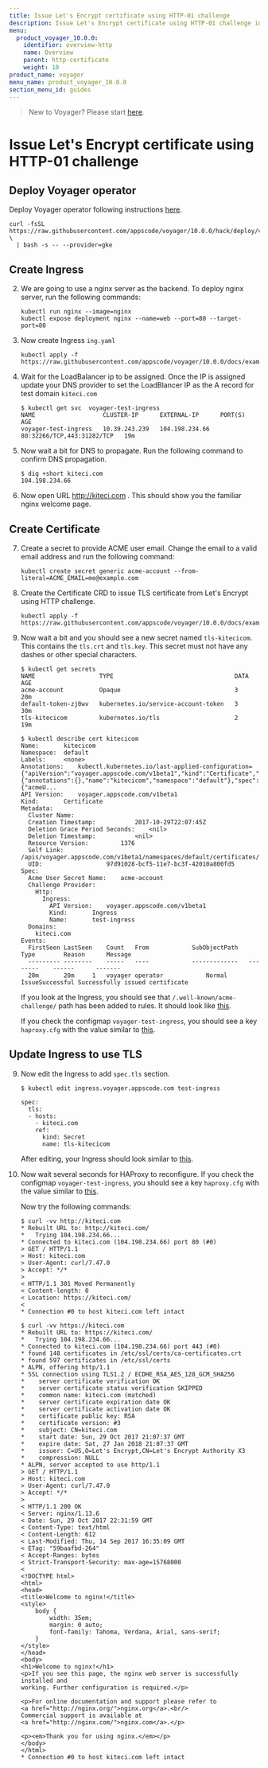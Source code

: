 ```yaml
---
title: Issue Let's Encrypt certificate using HTTP-01 challenge
description: Issue Let's Encrypt certificate using HTTP-01 challenge in Kubernetes
menu:
  product_voyager_10.0.0:
    identifier: overview-http
    name: Overview
    parent: http-certificate
    weight: 10
product_name: voyager
menu_name: product_voyager_10.0.0
section_menu_id: guides
---
```

> New to Voyager? Please start [here](/docs/concepts/overview.md).

# Issue Let's Encrypt certificate using HTTP-01 challenge

## Deploy Voyager operator

Deploy Voyager operator following instructions [here](/docs/setup/install.md).

```console
curl -fsSL https://raw.githubusercontent.com/appscode/voyager/10.0.0/hack/deploy/voyager.sh \
  | bash -s -- --provider=gke
```

## Create Ingress

2. We are going to use a nginx server as the backend. To deploy nginx server, run the following commands:

    ```console
    kubectl run nginx --image=nginx
    kubectl expose deployment nginx --name=web --port=80 --target-port=80
    ```

3. Now create Ingress `ing.yaml`

    ```console
    kubectl apply -f https://raw.githubusercontent.com/appscode/voyager/10.0.0/docs/examples/certificate/http/ing.yaml
    ```

4. Wait for the LoadBalancer ip to be assigned. Once the IP is assigned update your DNS provider to set the LoadBlancer IP as the A record for test domain `kiteci.com`

    ```console
    $ kubectl get svc  voyager-test-ingress
    NAME                   CLUSTER-IP      EXTERNAL-IP      PORT(S)                      AGE
    voyager-test-ingress   10.39.243.239   104.198.234.66   80:32266/TCP,443:31282/TCP   19m
    ```

5. Now wait a bit for DNS to propagate. Run the following command to confirm DNS propagation.

    ```console
    $ dig +short kiteci.com
    104.198.234.66
    ```

6. Now open URL http://kiteci.com . This should show you the familiar nginx welcome page.

## Create Certificate

7. Create a secret to provide ACME user email. Change the email to a valid email address and run the following command:

    ```console
    kubectl create secret generic acme-account --from-literal=ACME_EMAIL=me@example.com
    ```

8. Create the Certificate CRD to issue TLS certificate from Let's Encrypt using HTTP challenge.

    ```console
    kubectl apply -f https://raw.githubusercontent.com/appscode/voyager/10.0.0/docs/examples/certificate/http/crt.yaml
    ```

8. Now wait a bit and you should see a new secret named `tls-kitecicom`. This contains the `tls.crt` and `tls.key`.
This secret must not have any dashes or other special characters.

    ```console
    $ kubectl get secrets
    NAME                  TYPE                                  DATA      AGE
    acme-account          Opaque                                3         20m
    default-token-zj0wv   kubernetes.io/service-account-token   3         30m
    tls-kitecicom         kubernetes.io/tls                     2         19m
    ```
    
    ```console
    $ kubectl describe cert kitecicom
    Name:		kitecicom
    Namespace:	default
    Labels:		<none>
    Annotations:	kubectl.kubernetes.io/last-applied-configuration={"apiVersion":"voyager.appscode.com/v1beta1","kind":"Certificate","metadata":{"annotations":{},"name":"kitecicom","namespace":"default"},"spec":{"acmeU...
    API Version:	voyager.appscode.com/v1beta1
    Kind:		Certificate
    Metadata:
      Cluster Name:
      Creation Timestamp:			2017-10-29T22:07:45Z
      Deletion Grace Period Seconds:	<nil>
      Deletion Timestamp:			<nil>
      Resource Version:			1376
      Self Link:				/apis/voyager.appscode.com/v1beta1/namespaces/default/certificates/kitecicom
      UID:					97d91028-bcf5-11e7-bc3f-42010a800fd5
    Spec:
      Acme User Secret Name:	acme-account
      Challenge Provider:
        Http:
          Ingress:
            API Version:	voyager.appscode.com/v1beta1
            Kind:		Ingress
            Name:		test-ingress
      Domains:
        kiteci.com
    Events:
      FirstSeen	LastSeen	Count	From			SubObjectPath	Type		Reason		Message
      ---------	--------	-----	----			-------------	--------	------		-------
      20m		20m		1	voyager operator			Normal		IssueSuccessful	Successfully issued certificate
    ```

    If you look at the Ingress, you should see that `/.well-known/acme-challenge/` path has been added to rules. It should look like [this](/docs/examples/certificate/http/ing-with-acme-path.yaml).
    
    If you check the configmap `voyager-test-ingress`, you should see a key `haproxy.cfg` with the value similar to [this](/docs/examples/certificate/http/haproxy-with-acme.cfg).

## Update Ingress to use TLS

9. Now edit the Ingress to add `spec.tls` section.

    ```console
    $ kubectl edit ingress.voyager.appscode.com test-ingress
    
    spec:
      tls:
      - hosts:
        - kiteci.com
        ref:
          kind: Secret
          name: tls-kitecicom
    ```
    
    After editing, your Ingress should look similar to [this](/docs/examples/certificate/http/ing-tls-acme.yaml).

10. Now wait several seconds for HAProxy to reconfigure. If you check the configmap `voyager-test-ingress`, you should see a key `haproxy.cfg` with the value similar to [this](/docs/examples/certificate/http/haproxy-ssl.cfg).

    Now try the following commands:
    
    ```console
    $ curl -vv http://kiteci.com
    * Rebuilt URL to: http://kiteci.com/
    *   Trying 104.198.234.66...
    * Connected to kiteci.com (104.198.234.66) port 80 (#0)
    > GET / HTTP/1.1
    > Host: kiteci.com
    > User-Agent: curl/7.47.0
    > Accept: */*
    >
    < HTTP/1.1 301 Moved Permanently
    < Content-length: 0
    < Location: https://kiteci.com/
    <
    * Connection #0 to host kiteci.com left intact
    ```
    
    ```console
    $ curl -vv https://kiteci.com
    * Rebuilt URL to: https://kiteci.com/
    *   Trying 104.198.234.66...
    * Connected to kiteci.com (104.198.234.66) port 443 (#0)
    * found 148 certificates in /etc/ssl/certs/ca-certificates.crt
    * found 597 certificates in /etc/ssl/certs
    * ALPN, offering http/1.1
    * SSL connection using TLS1.2 / ECDHE_RSA_AES_128_GCM_SHA256
    * 	 server certificate verification OK
    * 	 server certificate status verification SKIPPED
    * 	 common name: kiteci.com (matched)
    * 	 server certificate expiration date OK
    * 	 server certificate activation date OK
    * 	 certificate public key: RSA
    * 	 certificate version: #3
    * 	 subject: CN=kiteci.com
    * 	 start date: Sun, 29 Oct 2017 21:07:37 GMT
    * 	 expire date: Sat, 27 Jan 2018 21:07:37 GMT
    * 	 issuer: C=US,O=Let's Encrypt,CN=Let's Encrypt Authority X3
    * 	 compression: NULL
    * ALPN, server accepted to use http/1.1
    > GET / HTTP/1.1
    > Host: kiteci.com
    > User-Agent: curl/7.47.0
    > Accept: */*
    >
    < HTTP/1.1 200 OK
    < Server: nginx/1.13.6
    < Date: Sun, 29 Oct 2017 22:31:59 GMT
    < Content-Type: text/html
    < Content-Length: 612
    < Last-Modified: Thu, 14 Sep 2017 16:35:09 GMT
    < ETag: "59baafbd-264"
    < Accept-Ranges: bytes
    < Strict-Transport-Security: max-age=15768000
    <
    <!DOCTYPE html>
    <html>
    <head>
    <title>Welcome to nginx!</title>
    <style>
        body {
            width: 35em;
            margin: 0 auto;
            font-family: Tahoma, Verdana, Arial, sans-serif;
        }
    </style>
    </head>
    <body>
    <h1>Welcome to nginx!</h1>
    <p>If you see this page, the nginx web server is successfully installed and
    working. Further configuration is required.</p>
    
    <p>For online documentation and support please refer to
    <a href="http://nginx.org/">nginx.org</a>.<br/>
    Commercial support is available at
    <a href="http://nginx.com/">nginx.com</a>.</p>
    
    <p><em>Thank you for using nginx.</em></p>
    </body>
    </html>
    * Connection #0 to host kiteci.com left intact
    ```
